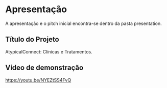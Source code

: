# Apresentação

A apresentação e o pitch inicial encontra-se dentro da pasta presentation.

## Título do Projeto

AtypicalConnect: Clínicas e Tratamentos.

## Vídeo de demonstração

https://youtu.be/NYEZtSS4FvQ
